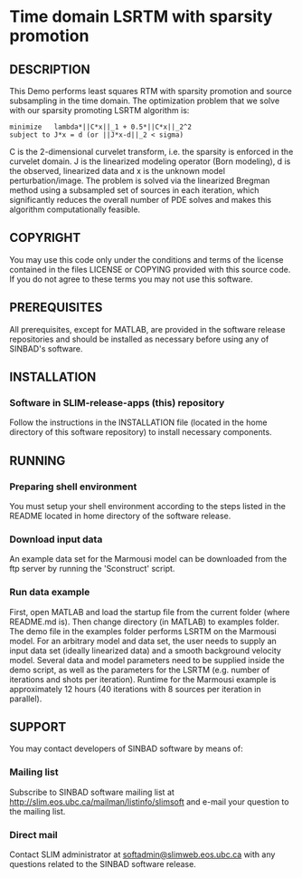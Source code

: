 # Time domain LSRTM with sparsity promotion

##  DESCRIPTION
 This Demo performs least squares RTM with sparsity promotion and source subsampling in the time domain. The optimization problem that we solve with our sparsity promoting LSRTM algorithm is:
	
	minimize   lambda*||C*x||_1 + 0.5*||C*x||_2^2
	subject to J*x = d (or ||J*x-d||_2 < sigma)

C is the 2-dimensional curvelet transform, i.e. the sparsity is enforced in the curvelet domain. J is the linearized modeling operator (Born modeling), d is the observed, linearized data and x is the unknown model perturbation/image. The problem is solved via the linearized Bregman method using a subsampled set of sources in each iteration, which significantly reduces the overall number of PDE solves and makes this algorithm computationally feasible.

##  COPYRIGHT
 You may use this code only under the conditions and terms of the
 license contained in the files LICENSE or COPYING provided with this
 source code. If you do not agree to these terms you may not use this
 software.

##  PREREQUISITES
 All prerequisites, except for MATLAB, are provided in the software
 release repositories and should be installed as necessary before using
 any of SINBAD's software.

##  INSTALLATION

###  Software in SLIM-release-apps (this) repository
 Follow the instructions in the INSTALLATION file (located in the home
 directory of this software repository) to install necessary
 components.

##  RUNNING

###  Preparing shell environment
 You must setup your shell environment according to the steps listed in
 the README located in home directory of the software release.

###  Download input data
 An example data set for the Marmousi model can be downloaded from the ftp server by running the 'Sconstruct' script.

###  Run data example
 First, open MATLAB and load the startup file from the current folder (where README.md is). Then change directory (in MATLAB) to examples folder.
 The demo file in the examples folder performs LSRTM on the Marmousi model. For an arbitrary model and data set, the user needs to supply an input data set (ideally linearized data) and a smooth background velocity model. Several data and model parameters need to be supplied inside the demo script, as well as the parameters for the LSRTM (e.g. number of iterations and shots per iteration).
 Runtime for the Marmousi example is approximately 12 hours (40 iterations with 8 sources per iteration in parallel).

##  SUPPORT
 You may contact developers of SINBAD software by means of:
 
###  Mailing list
 Subscribe to SINBAD software mailing list at
 http://slim.eos.ubc.ca/mailman/listinfo/slimsoft and e-mail your
 question to the mailing list.
 
###  Direct mail
 Contact SLIM administrator at softadmin@slimweb.eos.ubc.ca with any
 questions related to the SINBAD software release.

